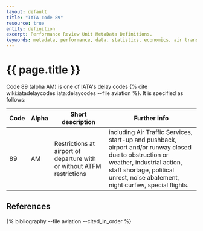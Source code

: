 ```yaml
---
layout: default
title: "IATA code 89"
resource: true
entity: definition
excerpt: Performance Review Unit MetaData Definitions.
keywords: metadata, performance, data, statistics, economics, air transport, flights, europe, cost efficiency
---
```

# {{ page.title }}

Code 89 (alpha AM) is one of IATA's delay codes {% cite wiki:iatadelaycodes iata:delaycodes --file aviation %}.
It is specified as follows:

| Code | Alpha | Short description | Further info |
|------|-------|-------------------|--------------|
| 89   | AM    | Restrictions at airport of departure with or without ATFM restrictions | including Air Traffic Services, start-up and pushback, airport and/or runway closed due to obstruction or weather, industrial action, staff shortage, political unrest, noise abatement, night curfew, special flights. |


## References

{% bibliography --file aviation --cited_in_order %}
